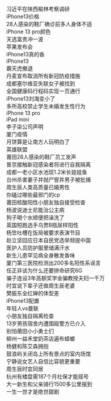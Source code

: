 习近平在陕西榆林考察调研  
iPhone13价格  
28人感染的鞋厂确诊前多人身体不适  
iPhone 13 pro颜色  
天选富贵冲一波  
苹果发布会  
iPhone13真的香  
iPhone13  
霸天虎撤退  
丹麦宣布取消所有新冠防疫措施  
成都塞尔维亚失联女子被找到  
全国健康码行程码实现一页通行  
iPhone13刘海变小了  
多所高校禁止学生未婚发生性行为  
iPhone 13 pro  
iPad mini  
李子柒公司声明  
厦门疫情  
月饼算是让南方人玩明白了  
英雄联盟  
莆田28人感染的鞋厂员工发声  
普京接触新冠感染者将进行自我隔离  
成都一老小区水池现1.2米长娃娃鱼  
台州杀害妻子并抛尸窨井男子被批捕  
周生辰人类高质量已婚男性  
你磕过哪些最邪门的cp  
莆田核酸阳性小朋友独自接受检查  
杨波说迪士尼能治公主病  
狗子喝个水顺便把澡洗了  
英国短跑选手乌贾B瓶尿样阳性  
杨笠吐槽在饭局被要求表演节目  
赵立坚回应日本自民党选举频提中国  
医护人员防护服里储满汗水  
新生儿患罕见病全身散发香味  
厦门第三医院检测出200多名阳性系谣言  
任正非谈为什么还要拼命研究6G  
骗子连设3年高额奖学金骗教授夫妇一千万  
时宜说下辈子还做周生辰老婆  
樊振东全红婵的体型差  
iPhone13配置  
年轻人vs曼联  
小朋友独自隔离检查  
13岁男孩宿舍内遭围殴警方已介入  
别怕莆田小小勇士们  
柳州一益禾堂奶茶店遍布蟑螂  
杨健和陈艾森拥抱  
鼓浪屿关闭岛上所有景点的室内场馆  
宁静说女艺人自信比容貌更重要  
周生辰时宜同居  
杭州有楼盘需187个月社保才能摇号  
大一新生和父亲骑行1500多公里报到  
一生一世才是绝世甜剧  
